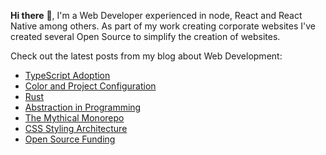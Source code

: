 **Hi there** 👋, I'm a Web Developer experienced in node, React and React Native among others. As part of my work creating corporate websites I've created several Open Source to simplify the creation of websites.

Check out the latest posts from my blog about Web Development:

<!-- BLOG-POST-LIST:START -->
- [TypeScript Adoption](https://onwebfocus.com/typescript)
- [Color and Project Configuration](https://onwebfocus.com/color)
- [Rust](https://onwebfocus.com/rust)
- [Abstraction in Programming](https://onwebfocus.com/abstraction)
- [The Mythical Monorepo](https://onwebfocus.com/mono-repo)
- [CSS Styling Architecture](https://onwebfocus.com/styling)
- [Open Source Funding](https://onwebfocus.com/open-source)
<!-- BLOG-POST-LIST:END -->

